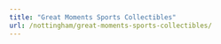 ```yaml
---
title: "Great Moments Sports Collectibles"
url: /nottingham/great-moments-sports-collectibles/
---
```

